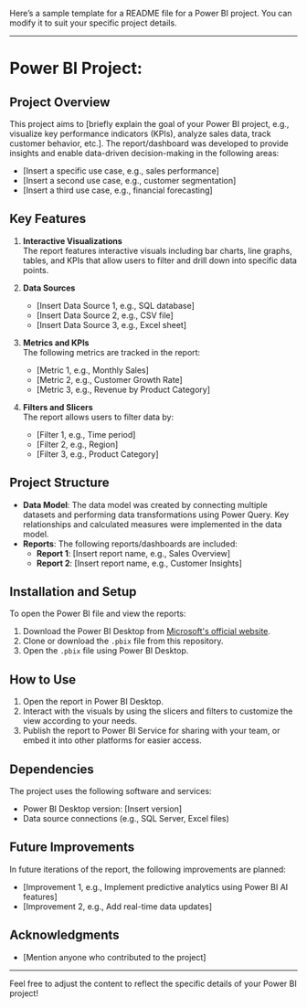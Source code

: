 Here’s a sample template for a README file for a Power BI project. You can modify it to suit your specific project details.

---

# Power BI Project: 
## Project Overview

This project aims to [briefly explain the goal of your Power BI project, e.g., visualize key performance indicators (KPIs), analyze sales data, track customer behavior, etc.]. The report/dashboard was developed to provide insights and enable data-driven decision-making in the following areas:

- [Insert a specific use case, e.g., sales performance]
- [Insert a second use case, e.g., customer segmentation]
- [Insert a third use case, e.g., financial forecasting]
  
## Key Features

1. **Interactive Visualizations**  
   The report features interactive visuals including bar charts, line graphs, tables, and KPIs that allow users to filter and drill down into specific data points.

2. **Data Sources**  
   - [Insert Data Source 1, e.g., SQL database]
   - [Insert Data Source 2, e.g., CSV file]
   - [Insert Data Source 3, e.g., Excel sheet]

3. **Metrics and KPIs**  
   The following metrics are tracked in the report:
   - [Metric 1, e.g., Monthly Sales]
   - [Metric 2, e.g., Customer Growth Rate]
   - [Metric 3, e.g., Revenue by Product Category]

4. **Filters and Slicers**  
   The report allows users to filter data by:
   - [Filter 1, e.g., Time period]
   - [Filter 2, e.g., Region]
   - [Filter 3, e.g., Product Category]

## Project Structure

- **Data Model**: The data model was created by connecting multiple datasets and performing data transformations using Power Query. Key relationships and calculated measures were implemented in the data model.
- **Reports**: The following reports/dashboards are included:
  - **Report 1**: [Insert report name, e.g., Sales Overview]
  - **Report 2**: [Insert report name, e.g., Customer Insights]
  
## Installation and Setup

To open the Power BI file and view the reports:
1. Download the Power BI Desktop from [Microsoft's official website](https://powerbi.microsoft.com/desktop/).
2. Clone or download the `.pbix` file from this repository.
3. Open the `.pbix` file using Power BI Desktop.

## How to Use

1. Open the report in Power BI Desktop.
2. Interact with the visuals by using the slicers and filters to customize the view according to your needs.
3. Publish the report to Power BI Service for sharing with your team, or embed it into other platforms for easier access.

## Dependencies

The project uses the following software and services:
- Power BI Desktop version: [Insert version]
- Data source connections (e.g., SQL Server, Excel files)
  
## Future Improvements

In future iterations of the report, the following improvements are planned:
- [Improvement 1, e.g., Implement predictive analytics using Power BI AI features]
- [Improvement 2, e.g., Add real-time data updates]

## Acknowledgments

- [Mention anyone who contributed to the project]

---

Feel free to adjust the content to reflect the specific details of your Power BI project!
